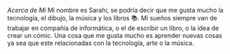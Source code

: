 *Acerca de Mi*
Mi nombre es Sarahi, se podría decir que me gusta mucho la tecnología, el dibujo, la música y los libros 📚.
Mi sueños siempre van de trabajar en compañía de informática, o el de escribir un libro, o la idea de crear un cómic. 
Una cosa que me gusta mucho es aprender nuevas cosas ya sea que este relacionadas con la tecnología, arte o la música. 
